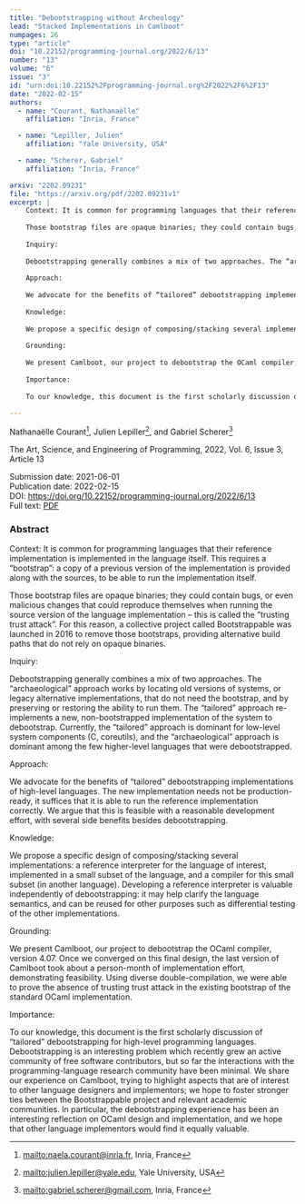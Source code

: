 ```yaml
---
title: "Debootstrapping without Archeology"
lead: "Stacked Implementations in Camlboot"
numpages: 26
type: "article"
doi: "10.22152/programming-journal.org/2022/6/13"
number: "13"
volume: "6"
issue: "3"
id: "urn:doi:10.22152%2Fprogramming-journal.org%2F2022%2F6%2F13"
date: "2022-02-15"
authors: 
  - name: "Courant, Nathanaëlle"
    affiliation: "Inria, France"

  - name: "Lepiller, Julien"
    affiliation: "Yale University, USA"

  - name: "Scherer, Gabriel"
    affiliation: "Inria, France"

arxiv: "2202.09231"
file: "https://arxiv.org/pdf/2202.09231v1"
excerpt: |
    Context: It is common for programming languages that their reference implementation is implemented in the language itself. This requires a “bootstrap”: a copy of a previous version of the implementation is provided along with the sources, to be able to run the implementation itself.  
      
    Those bootstrap files are opaque binaries; they could contain bugs, or even malicious changes that could reproduce themselves when running the source version of the language implementation – this is called the ”trusting trust attack”. For this reason, a collective project called Bootstrappable was launched in 2016 to remove those bootstraps, providing alternative build paths that do not rely on opaque binaries.  
      
    Inquiry:  
      
    Debootstrapping generally combines a mix of two approaches. The “archaeological” approach works by locating old versions of systems, or legacy alternative implementations, that do not need the bootstrap, and by preserving or restoring the ability to run them. The “tailored” approach re-implements a new, non-bootstrapped implementation of the system to debootstrap. Currently, the “tailored” approach is dominant for low-level system components (C, coreutils), and the “archaeological” approach is dominant among the few higher-level languages that were debootstrapped.  
      
    Approach:  
      
    We advocate for the benefits of “tailored” debootstrapping implementations of high-level languages. The new implementation needs not be production-ready, it suffices that it is able to run the reference implementation correctly. We argue that this is feasible with a reasonable development effort, with several side benefits besides debootstrapping.  
      
    Knowledge:  
      
    We propose a specific design of composing/stacking several implementations: a reference interpreter for the language of interest, implemented in a small subset of the language, and a compiler for this small subset (in another language). Developing a reference interpreter is valuable independently of debootstrapping: it may help clarify the language semantics, and can be reused for other purposes such as differential testing of the other implementations.  
      
    Grounding:  
      
    We present Camlboot, our project to debootstrap the OCaml compiler, version 4.07. Once we converged on this final design, the last version of Camlboot took about a person-month of implementation effort, demonstrating feasibility. Using diverse double-compilation, we were able to prove the absence of trusting trust attack in the existing bootstrap of the standard OCaml implementation.  
      
    Importance:  
      
    To our knowledge, this document is the first scholarly discussion of “tailored” debootstrapping for high-level programming languages. Debootstrapping is an interesting problem which recently grew an active community of free software contributors, but so far the interactions with the programming-language research community have been minimal. We share our experience on Camlboot, trying to highlight aspects that are of interest to other language designers and implementors; we hope to foster stronger ties between the Bootstrappable project and relevant academic communities. In particular, the debootstrapping experience has been an interesting reflection on OCaml design and implementation, and we hope that other language implementors would find it equally valuable.

---
```

Nathanaëlle Courant[^1], Julien Lepiller[^2], and Gabriel Scherer[^3]

The Art, Science, and Engineering of Programming, 2022, Vol. 6, Issue 3, Article 13

Submission date: 2021-06-01  
Publication date: 2022-02-15  
DOI: <https://doi.org/10.22152/programming-journal.org/2022/6/13>  
Full text: [PDF](https://arxiv.org/pdf/2202.09231v1)  


### Abstract
Context: It is common for programming languages that their reference implementation is implemented in the language itself. This requires a “bootstrap”: a copy of a previous version of the implementation is provided along with the sources, to be able to run the implementation itself.  
  
Those bootstrap files are opaque binaries; they could contain bugs, or even malicious changes that could reproduce themselves when running the source version of the language implementation – this is called the ”trusting trust attack”. For this reason, a collective project called Bootstrappable was launched in 2016 to remove those bootstraps, providing alternative build paths that do not rely on opaque binaries.  
  
Inquiry:  
  
Debootstrapping generally combines a mix of two approaches. The “archaeological” approach works by locating old versions of systems, or legacy alternative implementations, that do not need the bootstrap, and by preserving or restoring the ability to run them. The “tailored” approach re-implements a new, non-bootstrapped implementation of the system to debootstrap. Currently, the “tailored” approach is dominant for low-level system components (C, coreutils), and the “archaeological” approach is dominant among the few higher-level languages that were debootstrapped.  
  
Approach:  
  
We advocate for the benefits of “tailored” debootstrapping implementations of high-level languages. The new implementation needs not be production-ready, it suffices that it is able to run the reference implementation correctly. We argue that this is feasible with a reasonable development effort, with several side benefits besides debootstrapping.  
  
Knowledge:  
  
We propose a specific design of composing/stacking several implementations: a reference interpreter for the language of interest, implemented in a small subset of the language, and a compiler for this small subset (in another language). Developing a reference interpreter is valuable independently of debootstrapping: it may help clarify the language semantics, and can be reused for other purposes such as differential testing of the other implementations.  
  
Grounding:  
  
We present Camlboot, our project to debootstrap the OCaml compiler, version 4.07. Once we converged on this final design, the last version of Camlboot took about a person-month of implementation effort, demonstrating feasibility. Using diverse double-compilation, we were able to prove the absence of trusting trust attack in the existing bootstrap of the standard OCaml implementation.  
  
Importance:  
  
To our knowledge, this document is the first scholarly discussion of “tailored” debootstrapping for high-level programming languages. Debootstrapping is an interesting problem which recently grew an active community of free software contributors, but so far the interactions with the programming-language research community have been minimal. We share our experience on Camlboot, trying to highlight aspects that are of interest to other language designers and implementors; we hope to foster stronger ties between the Bootstrappable project and relevant academic communities. In particular, the debootstrapping experience has been an interesting reflection on OCaml design and implementation, and we hope that other language implementors would find it equally valuable.


[^1]: <mailto:naela.courant@inria.fr>, Inria, France
[^2]: <mailto:julien.lepiller@yale.edu>, Yale University, USA
[^3]: <mailto:gabriel.scherer@gmail.com>, Inria, France
